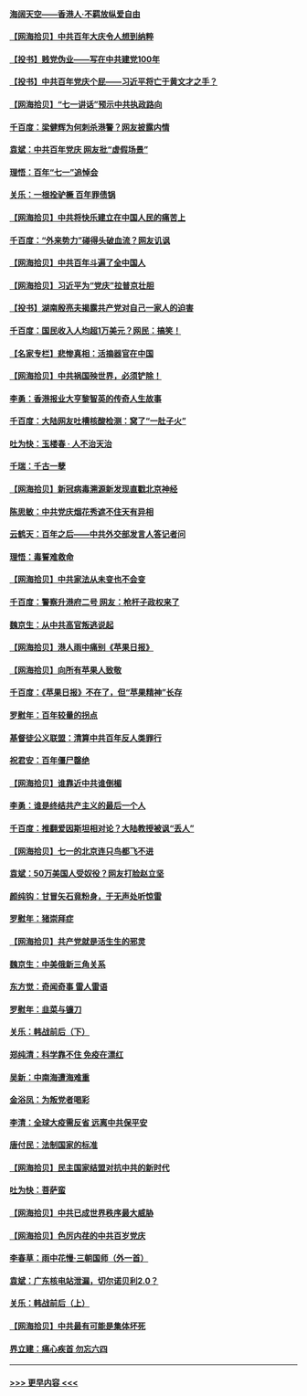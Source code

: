 #### [海阔天空——香港⼈·不羁放纵爱⾃由](../pages/nsc993/n13069407.md?t=07060401) 
#### [【网海拾贝】中共百年大庆令人想到纳粹](../pages/nsc993/n13068483.md?t=07060401) 
#### [【投书】贱党伪业——写在中共建党100年](../pages/nsc993/n13067843.md?t=07060401) 
#### [【投书】中共百年党庆个屁——习近平将亡于黄文才之手？](../pages/nsc993/n13067425.md?t=07060401) 
#### [【网海拾贝】“七一讲话”预示中共执政路向](../pages/nsc993/n13066434.md?t=07060401) 
#### [千百度：梁健辉为何刺杀港警？网友披露内情](../pages/nsc993/n13066979.md?t=07060401) 
#### [袁斌：中共百年党庆 网友批“虚假场景”](../pages/nsc993/n13066385.md?t=07060401) 
#### [理悟：百年“七一”追悼会](../pages/nsc993/n13066106.md?t=07060401) 
#### [关乐：一根拴驴橛 百年罪债锅](../pages/nsc993/n13066089.md?t=07060401) 
#### [【网海拾贝】中共将快乐建立在中国人民的痛苦上](../pages/nsc993/n13064939.md?t=07060401) 
#### [千百度：“外来势力”碰得头破血流？网友讥讽](../pages/nsc993/n13064878.md?t=07060401) 
#### [【网海拾贝】中共百年斗遍了全中国人](../pages/nsc993/n13060020.md?t=07060401) 
#### [【网海拾贝】习近平为“党庆”拉普京壮胆](../pages/nsc993/n13057781.md?t=07060401) 
#### [【投书】湖南殷亮夫揭露共产党对自己一家人的迫害](../pages/nsc993/n13057744.md?t=07060401) 
#### [千百度：国民收入人均超1万美元？网民：搞笑！](../pages/nsc993/n13057692.md?t=07060401) 
#### [【名家专栏】悲惨真相：活摘器官在中国](../pages/nsc993/n13056611.md?t=07060401) 
#### [【网海拾贝】中共祸国殃世界，必须铲除！](../pages/nsc993/n13056011.md?t=07060401) 
#### [李勇：香港报业大亨黎智英的传奇人生故事](../pages/nsc993/n13055258.md?t=07060401) 
#### [千百度：大陆网友吐槽核酸检测：窝了“一肚子火”](../pages/nsc993/n13055194.md?t=07060401) 
#### [吐为快：玉楼春 · 人不治天治](../pages/nsc993/n13054028.md?t=07060401) 
#### [千瑞：千古一孽](../pages/nsc993/n13054016.md?t=07060401) 
#### [【网海拾贝】新冠病毒溯源新发现直戳北京神经](../pages/nsc993/n13052425.md?t=07060401) 
#### [陈思敏：中共党庆烟花秀遮不住天有异相](../pages/nsc993/n13052020.md?t=07060401) 
#### [云鹤天：百年之后——中共外交部发言人答记者问](../pages/nsc993/n13051604.md?t=07060401) 
#### [理悟：毒誓难救命](../pages/nsc993/n13051601.md?t=07060401) 
#### [【网海拾贝】中共家法从未变也不会变](../pages/nsc993/n13050366.md?t=07060401) 
#### [千百度：警察升港府二号 网友：枪杆子政权来了](../pages/nsc993/n13050261.md?t=07060401) 
#### [魏京生：从中共高官叛逃说起](../pages/nsc993/n13048997.md?t=07060401) 
#### [【网海拾贝】港人雨中痛别《苹果日报》](../pages/nsc993/n13048941.md?t=07060401) 
#### [【网海拾贝】向所有苹果人致敬](../pages/nsc993/n13046795.md?t=07060401) 
#### [千百度：《苹果日报》不在了，但“苹果精神”长存](../pages/nsc993/n13046703.md?t=07060401) 
#### [罗慰年：百年较量的拐点](../pages/nsc993/n13046542.md?t=07060401) 
#### [基督徒公义联盟：清算中共百年反人类罪行](../pages/nsc993/n13046499.md?t=07060401) 
#### [祝君安：百年僵尸罄绝](../pages/nsc993/n13045595.md?t=07060401) 
#### [【网海拾贝】谁靠近中共谁倒楣](../pages/nsc993/n13044667.md?t=07060401) 
#### [李勇：谁是终结共产主义的最后一个人](../pages/nsc993/n13044397.md?t=07060401) 
#### [千百度：推翻爱因斯坦相对论？大陆教授被讽“丢人”](../pages/nsc993/n13043908.md?t=07060401) 
#### [【网海拾贝】七一的北京连只鸟都飞不进](../pages/nsc993/n13041377.md?t=07060401) 
#### [袁斌：50万美国人受奴役？网友打脸赵立坚](../pages/nsc993/n13041330.md?t=07060401) 
#### [颜纯钩：甘冒矢石竟粉身，于无声处听惊雷](../pages/nsc993/n13041140.md?t=07060401) 
#### [罗慰年：猪崇拜症](../pages/nsc993/n13041071.md?t=07060401) 
#### [【网海拾贝】共产党就是活生生的邪灵](../pages/nsc993/n13036627.md?t=07060401) 
#### [魏京生：中美俄新三角关系](../pages/nsc993/n13035986.md?t=07060401) 
#### [东方觉：奇闻奇事 雷人雷语](../pages/nsc993/n13035878.md?t=07060401) 
#### [罗慰年：韭菜与镰刀](../pages/nsc993/n13034374.md?t=07060401) 
#### [关乐：韩战前后（下）](../pages/nsc993/n13034113.md?t=07060401) 
#### [郑纯清：科学靠不住 免疫在漂红](../pages/nsc993/n13034093.md?t=07060401) 
#### [吴新：中南海遭海难重](../pages/nsc993/n13034084.md?t=07060401) 
#### [金浴凤：为叛党者喝彩](../pages/nsc993/n13034058.md?t=07060401) 
#### [李清：全球大疫需反省 远离中共保平安](../pages/nsc993/n13033784.md?t=07060401) 
#### [唐付民：法制国家的标准](../pages/nsc993/n13032944.md?t=07060401) 
#### [【网海拾贝】民主国家结盟对抗中共的新时代](../pages/nsc993/n13031717.md?t=07060401) 
#### [吐为快：菩萨蛮](../pages/nsc993/n13030033.md?t=07060401) 
#### [【网海拾贝】中共已成世界秩序最大威胁](../pages/nsc993/n13028138.md?t=07060401) 
#### [【网海拾贝】色厉内荏的中共百岁党庆](../pages/nsc993/n13025582.md?t=07060401) 
#### [李春草：雨中花慢‧三朝国师（外一首）](../pages/nsc993/n13025567.md?t=07060401) 
#### [袁斌：广东核电站泄漏，切尔诺贝利2.0？](../pages/nsc993/n13025475.md?t=07060401) 
#### [关乐：韩战前后（上）](../pages/nsc993/n13025387.md?t=07060401) 
#### [【网海拾贝】中共最有可能是集体坏死](../pages/nsc993/n13023101.md?t=07060401) 
#### [界立建：痛心疾首 勿忘六四](../pages/nsc993/n13022339.md?t=07060401) 

----
#### [ >>> 更早内容 <<< ](../indexes/nsc993-earlier.md)

